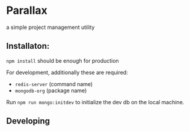 # Parallax
a simple project management utility

Installaton:
--
`npm install` should be enough for production

For development, additionally these are required:
* `redis-server` (command name)
* `mongodb-org` (package name)

Run `npm run mongo:initdev` to initialize the dev db on the local machine.

Developing
--
